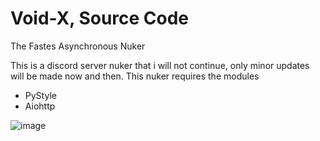 # Void-X, Source Code
The Fastes Asynchronous Nuker 

This is a discord server nuker that i will not continue, only minor updates will be made now and then.
This nuker requires the modules
-  PyStyle
-  Aiohttp
     
![image](https://user-images.githubusercontent.com/126029556/220543448-aabcfa71-8a43-46f7-9f73-aa5505e6b605.png)
